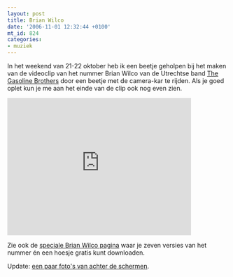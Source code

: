 ```yaml
---
layout: post
title: Brian Wilco
date: '2006-11-01 12:32:44 +0100'
mt_id: 824
categories:
- muziek
---
```

In het weekend van 21-22 oktober heb ik een beetje geholpen bij het maken van de videoclip van het nummer Brian Wilco van de Utrechtse band <a href="http://www.gasolinebrothers.nl/">The Gasoline Brothers</a> door een beetje met de camera-kar te rijden. Als je goed oplet kun je me aan het einde van de clip ook nog even zien.

<iframe width="420" height="315" src="https://www.youtube.com/embed/VjOnZlbPUdI?showinfo=0" frameborder="0" allowfullscreen></iframe>

Zie ook de <a href="http://www.gasolinebrothers.nl/brianwilco.php">speciale Brian Wilco pagina</a> waar je zeven versies van het nummer én een hoesje gratis kunt downloaden.

Update: <a href="https://www.flickr.com/photos/breun/tags/brianwilco/">een paar foto's van achter de schermen</a>.
